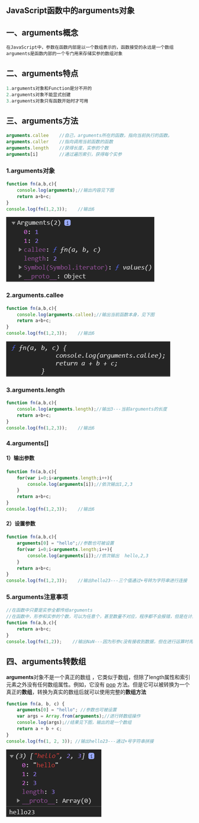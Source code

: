 ## JavaScript函数中的arguments对象

## 一、arguments概念

```javascript
在JavaScript中，参数在函数内部是以一个数组表示的，函数接受的永远是一个数组
arguments是函数内部的一个专门用来存储实参的数组对象
```

## 二、arguments特点

```javascript
1.arguments对象和Function是分不开的
2.arguments对象不能显式创建
3.arguments对象只有函数开始时才可用
```

## 三、arguments方法

```javascript
arguments.callee	//自己，arguments所在的函数，指向当前执行的函数。
arguments.caller	//指向调用当前函数的函数
arguments.length	//获得长度，实参的个数
arguments[i]		//通过遍历索引，获得每个实参
```

### 1.arguments对象

```javascript
function fn(a,b,c){
    console.log(arguments);//输出内容见下图
    return a+b+c;
}
console.log(fn(1,2,3));    //输出6
```

![1569227774424](JavaScript函数中的arguments数组对象.assets/1569227774424.png)

### 2.arguments.callee

```javascript
function fn(a,b,c){
    console.log(arguments.callee);//输出当前函数本身，见下图
    return a+b+c;
}
console.log(fn(1,2,3));    //输出6
```

![1569228129527](JavaScript函数中的arguments数组对象.assets/1569228129527.png)



### 3.arguments.length

```javascript
function fn(a,b,c){
    console.log(arguments.length);//输出3---当前arguments的长度
    return a+b+c;
}
console.log(fn(1,2,3));    //输出6
```

### 4.arguments[]

#### 1）输出参数

```javascript
function fn(a,b,c){
    for(var i=0;i<arguments.length;i++){
        console.log(arguments[i]);//依次输出1,2,3
    }
    return a+b+c;
}
console.log(fn(1,2,3));    //输出6
```

#### 2）设置参数

```javascript
function fn(a,b,c){
    arguments[0] = "hello";//参数也可被设置
    for(var i=0;i<arguments.length;i++){
        console.log(arguments[i]);//依次输出  hello,2,3
    }
    return a+b+c;
}
console.log(fn(1,2,3));    //输出hello23---三个值通过+号转为字符串进行连接
```



### 5.arguments注意事项

```javascript
//在函数中只要是实参全都传给arguments
//在函数中，形参和实参的个数，可以为任意个，甚至数量不对应，程序都不会报错，但是在计算过程中可能会出现NaN
function fn(a,b,c){
    return a+b+c;
}
console.log(fn(1,2));    //输出NaN---因为形参c没有接收到数据，但在进行运算时用到了形参c
```





## 四、arguments转数组

**arguments**对象不是一个真正的数组 ，它类似于数组，但除了length属性和索引元素之外没有任何数组属性。例如，它没有 [pop](https://developer.mozilla.org/zh-CN/docs/Web/JavaScript/Reference/Global_Objects/Array/pop) 方法。但是它可以被转换为一个真正的**数组**，转换为真实的数组后就可以使用完整的**数组方法**

```javascript
function fn(a, b, c) {
    arguments[0] = "hello"; //参数也可被设置
    var args = Array.from(arguments);//进行转数组操作
    console.log(args);//结果见下图，输出的是一个数组
    return a + b + c;
}
console.log(fn(1, 2, 3)); //输出hello23---通过+号字符串拼接
```

![1569382084638](JavaScript函数中的arguments数组对象.assets/1569382084638.png)